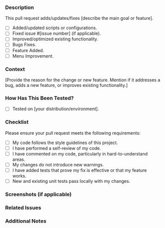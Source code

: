 ### Description

<!-- Provide a concise description of the changes made in this pull request. -->
This pull request adds/updates/fixes [describe the main goal or feature].

- [ ] Added/updated scripts or configurations.
- [ ] Fixed issue #[issue number] (if applicable).
- [ ] Improved/optimized existing functionality.
- [ ] Bugs Fixes.
- [ ] Feature Added.
- [ ] Menu Improvement.

### Context

<!-- Why is this change necessary? What problem does it solve or what new feature does it add? -->
[Provide the reason for the change or new feature. Mention if it addresses a bug, adds a new feature, or improves existing functionality.]

### How Has This Been Tested?

<!-- Describe the steps you followed to test the changes. If applicable, mention the specific environment where the testing took place. -->
- [ ] Tested on [your distribution/environment].

### Checklist

Please ensure your pull request meets the following requirements:

- [ ] My code follows the style guidelines of this project.
- [ ] I have performed a self-review of my code.
- [ ] I have commented on my code, particularly in hard-to-understand areas.
- [ ] My changes do not introduce new warnings.
- [ ] I have added tests that prove my fix is effective or that my feature works.
- [ ] New and existing unit tests pass locally with my changes.

### Screenshots (if applicable)

<!-- Add any screenshots to help explain your changes or to demonstrate the new feature. -->

### Related Issues

<!-- If this PR fixes an issue, include the relevant issue number here (e.g., "Fixes #123") -->

### Additional Notes

<!-- Add any other context, technical details, or considerations you'd like to share. -->

